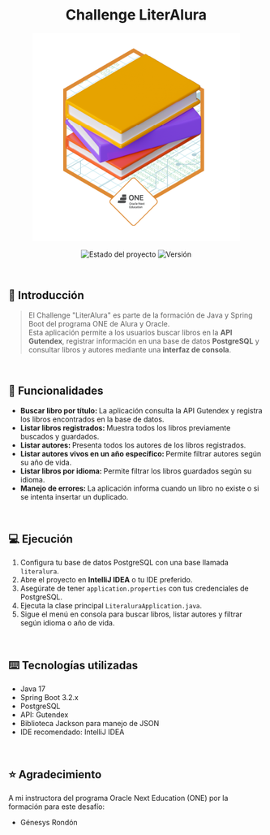 <h1 align="center"> <strong>Challenge LiterAlura</strong></h1>
<p align="center">
  <img src="Literalura/Badge-Literalura.png" alt="Insignia">
</p>
  <p align="center">
  <img src="https://img.shields.io/badge/STATUS-EN%20DESARROLLO-green" alt="Estado del proyecto">
  <img src="https://img.shields.io/badge/Versión-1.0.0-orange" alt="Versión">
</p>
<br>


## 📌 Introducción
> El Challenge "LiterAlura" es parte de la formación de Java y Spring Boot del programa ONE de Alura y Oracle.  
> Esta aplicación permite a los usuarios buscar libros en la **API Gutendex**, registrar información en una base de datos **PostgreSQL** y consultar libros y autores mediante una **interfaz de consola**.

<br>

## 🔧 Funcionalidades
- <strong> Buscar libro por título: </strong> La aplicación consulta la API Gutendex y registra los libros encontrados en la base de datos.  
- <strong> Listar libros registrados: </strong> Muestra todos los libros previamente buscados y guardados.  
- <strong> Listar autores: </strong> Presenta todos los autores de los libros registrados.  
- <strong> Listar autores vivos en un año específico: </strong> Permite filtrar autores según su año de vida.  
- <strong> Listar libros por idioma: </strong> Permite filtrar los libros guardados según su idioma.  
- <strong> Manejo de errores: </strong> La aplicación informa cuando un libro no existe o si se intenta insertar un duplicado.

<br>

## 💻 Ejecución
1. Configura tu base de datos PostgreSQL con una base llamada `literalura`.  
2. Abre el proyecto en **IntelliJ IDEA** o tu IDE preferido.  
3. Asegúrate de tener `application.properties` con tus credenciales de PostgreSQL.  
4. Ejecuta la clase principal `LiteraluraApplication.java`.  
5. Sigue el menú en consola para buscar libros, listar autores y filtrar según idioma o año de vida.

<br>

## ⌨️ Tecnologías utilizadas
- Java 17  
- Spring Boot 3.2.x
- PostgreSQL 
- API: Gutendex  
- Biblioteca Jackson para manejo de JSON  
- IDE recomendado: IntelliJ IDEA

<br>

## ⭐️ Agradecimiento
A mi instructora del programa Oracle Next Education (ONE) por la formación para este desafío:
- Génesys Rondón
